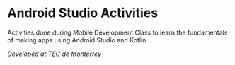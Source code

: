 # Android Studio Activities

Activities done during Mobile Development Class to learn the fundamentals of making apps using Android Studio and Kotlin

*Developed at TEC de Monterrey*
